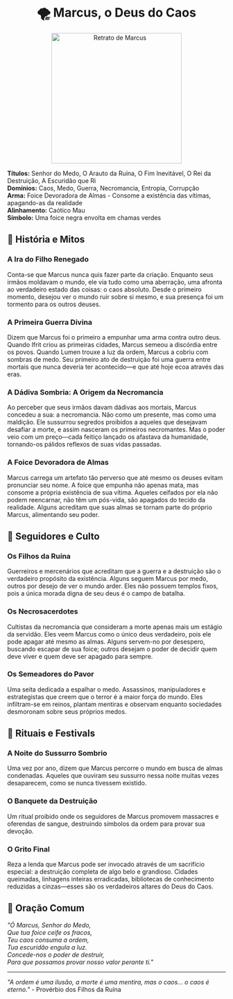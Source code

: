 <div style="text-align: center;">
    <h1>🌪️ Marcus, o Deus do Caos</h1>
    <img src="/imagens/panteao/marcus.jpg" alt="Retrato de Marcus" width="300" />
</div>

**Títulos:** Senhor do Medo, O Arauto da Ruína, O Fim Inevitável, O Rei da Destruição, A Escuridão que Ri  
**Domínios:** Caos, Medo, Guerra, Necromancia, Entropia, Corrupção  
**Arma:** Foice Devoradora de Almas - Consome a existência das vítimas, apagando-as da realidade  
**Alinhamento:** Caótico Mau  
**Símbolo:** Uma foice negra envolta em chamas verdes  

## 🌌 História e Mitos

### A Ira do Filho Renegado
Conta-se que Marcus nunca quis fazer parte da criação. Enquanto seus irmãos moldavam o mundo, ele via tudo como uma aberração, uma afronta ao verdadeiro estado das coisas: o caos absoluto. Desde o primeiro momento, desejou ver o mundo ruir sobre si mesmo, e sua presença foi um tormento para os outros deuses.

### A Primeira Guerra Divina
Dizem que Marcus foi o primeiro a empunhar uma arma contra outro deus. Quando Ifrit criou as primeiras cidades, Marcus semeou a discórdia entre os povos. Quando Lumen trouxe a luz da ordem, Marcus a cobriu com sombras de medo. Seu primeiro ato de destruição foi uma guerra entre mortais que nunca deveria ter acontecido—e que até hoje ecoa através das eras.

### A Dádiva Sombria: A Origem da Necromancia
Ao perceber que seus irmãos davam dádivas aos mortais, Marcus concedeu a sua: a necromancia. Não como um presente, mas como uma maldição. Ele sussurrou segredos proibidos a aqueles que desejavam desafiar a morte, e assim nasceram os primeiros necromantes. Mas o poder veio com um preço—cada feitiço lançado os afastava da humanidade, tornando-os pálidos reflexos de suas vidas passadas.

### A Foice Devoradora de Almas
Marcus carrega um artefato tão perverso que até mesmo os deuses evitam pronunciar seu nome. A foice que empunha não apenas mata, mas consome a própria existência de sua vítima. Aqueles ceifados por ela não podem reencarnar, não têm um pós-vida, são apagados do tecido da realidade. Alguns acreditam que suas almas se tornam parte do próprio Marcus, alimentando seu poder.

## 👥 Seguidores e Culto

### Os Filhos da Ruína
Guerreiros e mercenários que acreditam que a guerra e a destruição são o verdadeiro propósito da existência. Alguns seguem Marcus por medo, outros por desejo de ver o mundo arder. Eles não possuem templos fixos, pois a única morada digna de seu deus é o campo de batalha.

### Os Necrosacerdotes
Cultistas da necromancia que consideram a morte apenas mais um estágio da servidão. Eles veem Marcus como o único deus verdadeiro, pois ele pode apagar até mesmo as almas. Alguns servem-no por desespero, buscando escapar de sua foice; outros desejam o poder de decidir quem deve viver e quem deve ser apagado para sempre.

### Os Semeadores do Pavor
Uma seita dedicada a espalhar o medo. Assassinos, manipuladores e estrategistas que creem que o terror é a maior força do mundo. Eles infiltram-se em reinos, plantam mentiras e observam enquanto sociedades desmoronam sobre seus próprios medos.

## 🎉 Rituais e Festivals

### A Noite do Sussurro Sombrio
Uma vez por ano, dizem que Marcus percorre o mundo em busca de almas condenadas. Aqueles que ouviram seu sussurro nessa noite muitas vezes desaparecem, como se nunca tivessem existido.

### O Banquete da Destruição
Um ritual proibido onde os seguidores de Marcus promovem massacres e oferendas de sangue, destruindo símbolos da ordem para provar sua devoção.

### O Grito Final
Reza a lenda que Marcus pode ser invocado através de um sacrifício especial: a destruição completa de algo belo e grandioso. Cidades queimadas, linhagens inteiras erradicadas, bibliotecas de conhecimento reduzidas a cinzas—esses são os verdadeiros altares do Deus do Caos.

## 🙏 Oração Comum

*"Ó Marcus, Senhor do Medo,  
Que tua foice ceife os fracos,  
Teu caos consuma a ordem,  
Tua escuridão engula a luz.  
Concede-nos o poder de destruir,  
Para que possamos provar nosso valor perante ti."*

---

*"A ordem é uma ilusão, a morte é uma mentira, mas o caos... o caos é eterno."* - Provérbio dos Filhos da Ruína